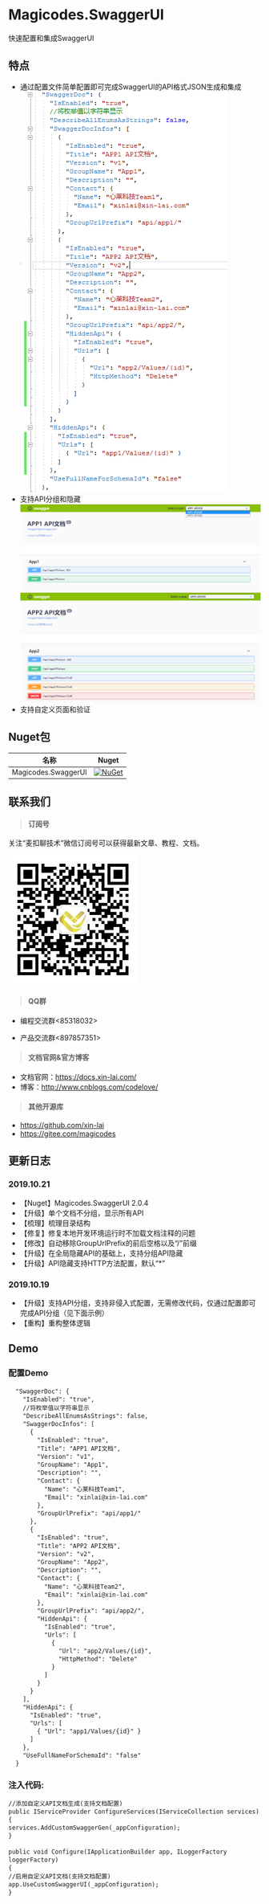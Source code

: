 # Magicodes.SwaggerUI
快速配置和集成SwaggerUI

## 特点
- 通过配置文件简单配置即可完成SwaggerUI的API格式JSON生成和集成
![](./res/3.png "图3")
- 支持API分组和隐藏
![](./res/1.png "图1")
![](./res/2.png "图1")
- 支持自定义页面和验证

## Nuget包

| 名称     |      Nuget      |
|----------|:-------------:|
| Magicodes.SwaggerUI  |  [![NuGet](https://buildstats.info/nuget/Magicodes.SwaggerUI)](https://www.nuget.org/packages/Magicodes.SwaggerUI) |

## 联系我们

> #### 订阅号

关注“麦扣聊技术”微信订阅号可以获得最新文章、教程、文档。

![](./res/wechat.jpg "麦扣聊技术")


> #### QQ群

- 编程交流群<85318032>

- 产品交流群<897857351>

> #### 文档官网&官方博客

- 文档官网：<https://docs.xin-lai.com/>
- 博客：<http://www.cnblogs.com/codelove/>


> #### 其他开源库

- <https://github.com/xin-lai>
- <https://gitee.com/magicodes>

## 更新日志

### 2019.10.21 

- 【Nuget】Magicodes.SwaggerUI  2.0.4
- 【升级】单个文档不分组，显示所有API
- 【梳理】梳理目录结构
- 【修复】修复本地开发环境运行时不加载文档注释的问题
- 【修改】自动移除GroupUrlPrefix的前后空格以及“/”前缀
- 【升级】在全局隐藏API的基础上，支持分组API隐藏
- 【升级】API隐藏支持HTTP方法配置，默认“*”

### 2019.10.19
- 【升级】支持API分组，支持非侵入式配置，无需修改代码，仅通过配置即可完成API分组（见下面示例）
- 【重构】重构整体逻辑

## Demo
### 配置Demo
```
  "SwaggerDoc": {
    "IsEnabled": "true",
    //将枚举值以字符串显示
    "DescribeAllEnumsAsStrings": false,
    "SwaggerDocInfos": [
      {
        "IsEnabled": "true",
        "Title": "APP1 API文档",
        "Version": "v1",
        "GroupName": "App1",
        "Description": "",
        "Contact": {
          "Name": "心莱科技Team1",
          "Email": "xinlai@xin-lai.com"
        },
        "GroupUrlPrefix": "api/app1/"
      },
      {
        "IsEnabled": "true",
        "Title": "APP2 API文档",
        "Version": "v2",
        "GroupName": "App2",
        "Description": "",
        "Contact": {
          "Name": "心莱科技Team2",
          "Email": "xinlai@xin-lai.com"
        },
        "GroupUrlPrefix": "api/app2/",
        "HiddenApi": {
          "IsEnabled": "true",
          "Urls": [
            {
              "Url": "app2/Values/{id}",
              "HttpMethod": "Delete"
            }
          ]
        }
      }
    ],
    "HiddenApi": {
      "IsEnabled": "true",
      "Urls": [
        { "Url": "app1/Values/{id}" }
      ]
    },
    "UseFullNameForSchemaId": "false"
  }
```

### 注入代码:

```
//添加自定义API文档生成(支持文档配置)
public IServiceProvider ConfigureServices(IServiceCollection services)
{
services.AddCustomSwaggerGen(_appConfiguration);
}

public void Configure(IApplicationBuilder app, ILoggerFactory loggerFactory)
{
//启用自定义API文档(支持文档配置)
app.UseCustomSwaggerUI(_appConfiguration);
}
```